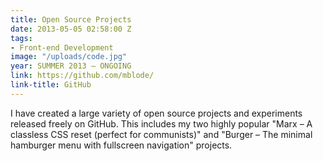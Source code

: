 ```yaml
---
title: Open Source Projects
date: 2013-05-05 02:58:00 Z
tags:
- Front-end Development
image: "/uploads/code.jpg"
year: SUMMER 2013 – ONGOING
link: https://github.com/mblode/
link-title: GitHub
---
```


I have created a large variety of open source projects and experiments released freely on GitHub. This includes my two highly popular "Marx – A classless CSS reset (perfect for communists)" and "Burger – The minimal hamburger menu with fullscreen navigation" projects.